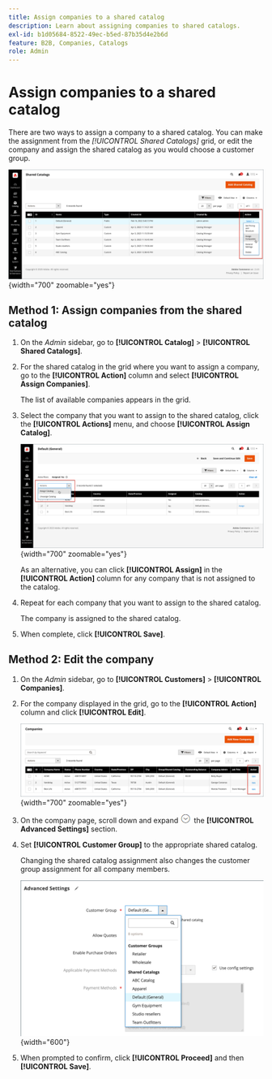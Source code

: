```yaml
---
title: Assign companies to a shared catalog
description: Learn about assigning companies to shared catalogs.
exl-id: b1d05684-8522-49ec-b5ed-87b35d4e2b6d
feature: B2B, Companies, Catalogs
role: Admin
---
```

# Assign companies to a shared catalog

There are two ways to assign a company to a shared catalog. You can make the assignment from the _[!UICONTROL Shared Catalogs]_ grid, or edit the company and assign the shared catalog as you would choose a customer group.

![Assign Companies](./assets/shared-catalog-assign-companies.png){width="700" zoomable="yes"}

## Method 1: Assign companies from the shared catalog

1. On the _Admin_ sidebar, go to **[!UICONTROL Catalog]** > **[!UICONTROL Shared Catalogs]**.

1. For the shared catalog in the grid where you want to assign a company, go to the **[!UICONTROL Action]** column and select **[!UICONTROL Assign Companies]**.

   The list of available companies appears in the grid.

1. Select the company that you want to assign to the shared catalog, click the **[!UICONTROL Actions]** menu, and choose **[!UICONTROL Assign Catalog]**.

   ![Available Companies](./assets/shared-catalog-assign-companies-grid.png){width="700" zoomable="yes"}

   As an alternative, you can click **[!UICONTROL Assign]** in the **[!UICONTROL Action]** column for any company that is not assigned to the catalog.

1. Repeat for each company that you want to assign to the shared catalog.

   The company is assigned to the shared catalog.

1. When complete, click **[!UICONTROL Save]**.

## Method 2: Edit the company

1. On the _Admin_ sidebar, go to **[!UICONTROL Customers]** > **[!UICONTROL Companies]**.

1. For the company displayed in the grid, go to the **[!UICONTROL Action]** column and click **[!UICONTROL Edit]**.

   ![Edit Company](./assets/companies-grid-edit.png){width="700" zoomable="yes"}

1. On the company page, scroll down and expand ![Expansion selector](../assets/icon-display-expand.png) the **[!UICONTROL Advanced Settings]** section.

1. Set **[!UICONTROL Customer Group]** to the appropriate shared catalog.

   Changing the shared catalog assignment also changes the customer group assignment for all company members.

   ![Customer Groups / Shared Catalogs](./assets/company-advanced-settings-customer-group-admin.png){width="600"}

1. When prompted to confirm, click **[!UICONTROL Proceed]** and then **[!UICONTROL Save]**.
